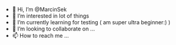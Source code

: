 - 👋 Hi, I’m @MarcinSek
- 👀 I’m interested in lot of things 
- 🌱 I’m currently learning for testing ( am super ultra beginner:) )
- 💞️ I’m looking to collaborate on ...
- 📫 How to reach me ...

<!---
MarcinSek/MarcinSek is a ✨ special ✨ repository because its `README.md` (this file) appears on your GitHub profile.
You can click the Preview link to take a look at your changes.
--->

